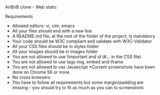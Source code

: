AirBnB clone - Web static

Requirements
* Allowed editors: vi, vim, emacs
* All your files should end with a new line
* A README.md file, at the root of the folder of the project, is mandatory
* Your code should be W3C compliant and validate with W3C-Validator
* All your CSS files should be in styles folder
* All your images should be in images folder
* You are not allowed to use !important and id (#... in the CSS file)
* You are not allowed to use tags img, embed and iframe
* You are not allowed to use Javascript
*Current screenshots have been done on Chrome 56 or more.
* No cross browsers
* You have to follow all requirements but some margin/padding are missing - you should try to fit as much as you can to screenshots
